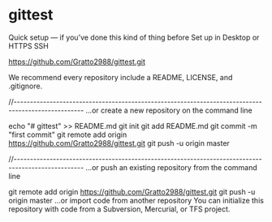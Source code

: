 # gittest

Quick setup — if you’ve done this kind of thing before
 Set up in Desktop	or	
 HTTPS
 SSH

https://github.com/Gratto2988/gittest.git

We recommend every repository include a README, LICENSE, and .gitignore.

//---------------------------------------------------------------------------------------------------
…or create a new repository on the command line

echo "# gittest" >> README.md
git init
git add README.md
git commit -m "first commit"
git remote add origin https://github.com/Gratto2988/gittest.git
git push -u origin master

//---------------------------------------------------------------------------------------------------
…or push an existing repository from the command line

git remote add origin https://github.com/Gratto2988/gittest.git
git push -u origin master
…or import code from another repository
You can initialize this repository with code from a Subversion, Mercurial, or TFS project.
